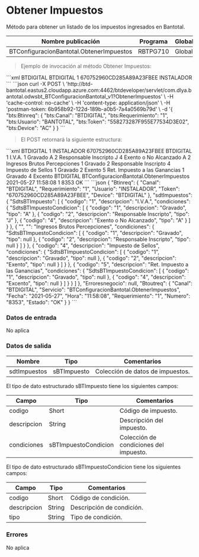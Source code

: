 # Obtener Impuestos 

Método para obtener un listado de los impuestos ingresados en Bantotal. 

Nombre publicación | Programa | Global/País 
--------- | ----------- | ----------- 
BTConfiguracionBantotal.ObtenerImpuestos | RBTPG710 | Global 

> Ejemplo de invocación al método Obtener Impuestos: 

<code-group> 
<code-block title="XML" active> 
```xml 
<soapenv:Envelope xmlns:soapenv="http://schemas.xmlsoap.org/soap/envelope/" xmlns:bts="http://uy.com.dlya.bantotal/BTSOA/"> 
   <soapenv:Header/> 
   <soapenv:Body> 
      <bts:BTConfiguracionBantotal.ObtenerImpuestos> 
         <bts:Btinreq> 
            <bts:Device>BTDIGITAL</bts:Device> 
            <bts:Canal>BTDIGITAL</bts:Canal> 
            <bts:Requerimiento>1</bts:Requerimiento> 
            <bts:Token>670752960CD285A89A23FBEE</bts:Token> 
            <bts:Usuario>INSTALADOR</bts:Usuario> 
         </bts:Btinreq> 
      </bts:BTConfiguracionBantotal.ObtenerImpuestos> 
   </soapenv:Body> 
</soapenv:Envelope> 
``` 
</code-block> 

<code-block title="JSON"> 
```json 
curl -X POST \ 
  'http://btd-bantotal.eastus2.cloudapp.azure.com:4462/btdeveloper/servlet/com.dlya.bantotal.odwsbt_BTConfiguracionBantotal_v1?ObtenerImpuestos' \ 
  -H 'cache-control: no-cache' \ 
  -H 'content-type: application/json' \ 
  -H 'postman-token: 6b958b92-122d-189b-a0b5-7a4a0569b79d' \ 
  -d '{ 
	"bts:Btinreq": { 
	  "bts:Canal": "BTDIGITAL", 
	  "bts:Requerimiento": "1", 
	  "bts:Usuario": "BANTOTAL", 
	  "bts:Token": "558273287F955E77534D3E02", 
	  "bts:Device": "AC" 
	} 
} 
``` 
</code-block> 
</code-group> 

> El POST retornará la siguiente estructura: 

<code-group> 
<code-block title="XML" active> 
```xml 
<SOAP-ENV:Envelope xmlns:SOAP-ENV="http://schemas.xmlsoap.org/soap/envelope/" xmlns:xsd="http://www.w3.org/2001/XMLSchema" xmlns:SOAP-ENC="http://schemas.xmlsoap.org/soap/encoding/" xmlns:xsi="http://www.w3.org/2001/XMLSchema-instance"> 
   <SOAP-ENV:Body> 
      <BTConfiguracionBantotal.ObtenerImpuestosResponse xmlns="http://uy.com.dlya.bantotal/BTSOA/"> 
         <Btinreq> 
            <Canal>BTDIGITAL</Canal> 
            <Requerimiento>1</Requerimiento> 
            <Usuario>INSTALADOR</Usuario> 
            <Token>670752960CD285A89A23FBEE</Token> 
            <Device>BTDIGITAL</Device> 
         </Btinreq> 
         <sdtImpuestos> 
            <SdtsBTImpuesto> 
               <codigo>1</codigo> 
               <descripcion>I.V.A.</descripcion> 
               <condiciones> 
                  <SdtsBTImpuestoCondicion> 
                     <codigo>1</codigo> 
                     <descripcion>Gravado</descripcion> 
                     <tipo>A</tipo> 
                  </SdtsBTImpuestoCondicion> 
                  <SdtsBTImpuestoCondicion> 
                     <codigo>2</codigo> 
                     <descripcion>Responsable Inscripto</descripcion> 
                     <tipo>J</tipo> 
                  </SdtsBTImpuestoCondicion> 
                  <SdtsBTImpuestoCondicion> 
                     <codigo>4</codigo> 
                     <descripcion>Exento o  No Alcanzado</descripcion> 
                     <tipo>A</tipo> 
                  </SdtsBTImpuestoCondicion> 
               </condiciones> 
            </SdtsBTImpuesto> 
            <SdtsBTImpuesto> 
               <codigo>2</codigo> 
               <descripcion>Ingresos Brutos Percepciones</descripcion> 
               <condiciones> 
                  <SdtsBTImpuestoCondicion> 
                     <codigo>1</codigo> 
                     <descripcion>Gravado</descripcion> 
                     <tipo/> 
                  </SdtsBTImpuestoCondicion> 
                  <SdtsBTImpuestoCondicion> 
                     <codigo>2</codigo> 
                     <descripcion>Responsable Inscripto</descripcion> 
                     <tipo/> 
                  </SdtsBTImpuestoCondicion> 
               </condiciones> 
            </SdtsBTImpuesto> 
            <SdtsBTImpuesto> 
               <codigo>4</codigo> 
               <descripcion>Impuesto de Sellos</descripcion> 
               <condiciones> 
                  <SdtsBTImpuestoCondicion> 
                     <codigo>1</codigo> 
                     <descripcion>Gravado</descripcion> 
                     <tipo/> 
                  </SdtsBTImpuestoCondicion> 
                  <SdtsBTImpuestoCondicion> 
                     <codigo>2</codigo> 
                     <descripcion>Exento</descripcion> 
                     <tipo/> 
                  </SdtsBTImpuestoCondicion> 
               </condiciones> 
            </SdtsBTImpuesto> 
            <SdtsBTImpuesto> 
               <codigo>5</codigo> 
               <descripcion>Ret. Impuesto a las Ganancias</descripcion> 
               <condiciones> 
                  <SdtsBTImpuestoCondicion> 
                     <codigo>1</codigo> 
                     <descripcion>Gravado</descripcion> 
                     <tipo/> 
                  </SdtsBTImpuestoCondicion> 
                  <SdtsBTImpuestoCondicion> 
                     <codigo>4</codigo> 
                     <descripcion>Excento</descripcion> 
                     <tipo/> 
                  </SdtsBTImpuestoCondicion> 
               </condiciones> 
            </SdtsBTImpuesto> 
         </sdtImpuestos> 
         <Erroresnegocio></Erroresnegocio> 
         <Btoutreq> 
            <Canal>BTDIGITAL</Canal> 
            <Servicio>BTConfiguracionBantotal.ObtenerImpuestos</Servicio> 
            <Fecha>2021-05-27</Fecha> 
            <Hora>11:58:08</Hora> 
            <Requerimiento>1</Requerimiento> 
            <Numero>8353</Numero> 
            <Estado>OK</Estado> 
         </Btoutreq> 
      </BTConfiguracionBantotal.ObtenerImpuestosResponse> 
   </SOAP-ENV:Body> 
</SOAP-ENV:Envelope> 
``` 
</code-block> 

<code-block title="JSON"> 
```json 
 { 
   "Btinreq": { 
      "Canal": "BTDIGITAL", 
      "Requerimiento": "1", 
      "Usuario": "INSTALADOR", 
      "Token": "670752960CD285A89A23FBEE", 
      "Device": "BTDIGITAL" 
   }, 
   "sdtImpuestos": { 
      "SdtsBTImpuesto": [ 
         { 
            "codigo": "1", 
            "descripcion": "I.V.A.", 
            "condiciones": { 
               "SdtsBTImpuestoCondicion": [ 
                  { 
                     "codigo": "1", 
                     "descripcion": "Gravado", 
                     "tipo": "A" 
                  }, 
                  { 
                     "codigo": "2", 
                     "descripcion": "Responsable Inscripto", 
                     "tipo": "J" 
                  }, 
                  { 
                     "codigo": "4", 
                     "descripcion": "Exento o  No Alcanzado", 
                     "tipo": "A" 
                  } 
               ] 
            } 
         }, 
         { 
            "", 
            "": "Ingresos Brutos Percepciones", 
            "condiciones": { 
               "SdtsBTImpuestoCondicion": [ 
                  { 
                     "codigo": "1", 
                     "descripcion": "Gravado", 
                     "tipo": null 
                  }, 
                  { 
                     "codigo": "2", 
                     "descripcion": "Responsable Inscripto", 
                     "tipo": null 
                  } 
               ] 
            } 
         }, 
         { 
            "codigo": "4", 
            "descripcion": "Impuesto de Sellos", 
            "condiciones": { 
               "SdtsBTImpuestoCondicion": [ 
                  { 
                     "codigo": "1", 
                     "descripcion": "Gravado", 
                     "tipo": null 
                  }, 
                  { 
                     "codigo": "2", 
                     "descripcion": "Exento", 
                     "tipo": null 
                  } 
               ] 
            } 
         }, 
         { 
            "codigo": "5", 
            "descripcion": "Ret. Impuesto a las Ganancias", 
            "condiciones": { 
               "SdtsBTImpuestoCondicion": [ 
                  { 
                     "codigo": "1", 
                     "descripcion": "Gravado", 
                     "tipo": null 
                  }, 
                  { 
                     "codigo": "4", 
                     "descripcion": "Excento", 
                     "tipo": null 
                  } 
               ] 
            } 
         } 
      ] 
   }, 
   "Erroresnegocio": null, 
   "Btoutreq": { 
      "Canal": "BTDIGITAL", 
      "Servicio": "BTConfiguracionBantotal.ObtenerImpuestos", 
      "Fecha": "2021-05-27", 
      "Hora": "11:58:08", 
      "Requerimiento": "1", 
      "Numero": "8353", 
      "Estado": "OK" 
   } 
} 
``` 
</code-block> 
</code-group> 

### Datos de entrada 

 No aplica 

### Datos de salida 

Nombre | Tipo | Comentarios 
--------- | ----------- | ----------- 
sdtImpuestos | sBTImpuesto | Colección de datos de impuestos. 

El tipo de dato estructurado sBTImpuesto tiene los siguientes campos: 

Campo | Tipo | Comentarios 
--------- | ----------- | ----------- 
codigo | Short | Código de impuesto. 
descripcion | String | Descripción del impuesto. 
condiciones | sBTImpuestoCondicion | Colección de condiciones del impuesto. 


El tipo de dato estructurado sBTImpuestoCondicion tiene los siguientes campos: 

Campo | Tipo | Comentarios 
--------- | ----------- | ----------- 
codigo | Short | Código de condición. 
descripcion | String | Descripción de condición. 
tipo | String | Tipo de condición. 

### Errores 

No aplica 

 
